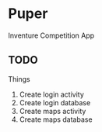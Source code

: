 # Puper
Inventure Competition App

## TODO

Things
<ol type="1">
  <li>Create login activity</li>
  <li>Create login database</li>
  <li>Create maps activity</li>
  <li>Create maps database</li>
</ol>
